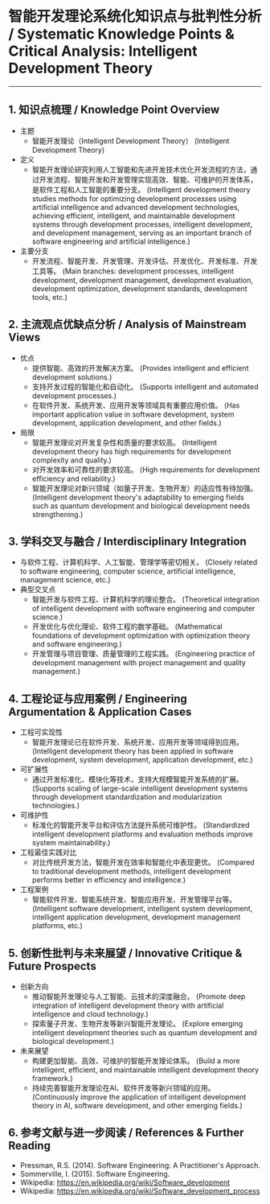 # 智能开发理论系统化知识点与批判性分析 / Systematic Knowledge Points & Critical Analysis: Intelligent Development Theory

---

## 1. 知识点梳理 / Knowledge Point Overview

- 主题
  - 智能开发理论（Intelligent Development Theory）
      (Intelligent Development Theory)
- 定义
  - 智能开发理论研究利用人工智能和先进开发技术优化开发流程的方法，通过开发流程、智能开发和开发管理实现高效、智能、可维护的开发体系，是软件工程和人工智能的重要分支。
      (Intelligent development theory studies methods for optimizing development processes using artificial intelligence and advanced development technologies, achieving efficient, intelligent, and maintainable development systems through development processes, intelligent development, and development management, serving as an important branch of software engineering and artificial intelligence.)
- 主要分支
  - 开发流程、智能开发、开发管理、开发评估、开发优化、开发标准、开发工具等。
      (Main branches: development processes, intelligent development, development management, development evaluation, development optimization, development standards, development tools, etc.)

## 2. 主流观点优缺点分析 / Analysis of Mainstream Views

- 优点
  - 提供智能、高效的开发解决方案。
      (Provides intelligent and efficient development solutions.)
  - 支持开发过程的智能化和自动化。
      (Supports intelligent and automated development processes.)
  - 在软件开发、系统开发、应用开发等领域具有重要应用价值。
      (Has important application value in software development, system development, application development, and other fields.)
- 局限
  - 智能开发理论对开发复杂性和质量的要求较高。
      (Intelligent development theory has high requirements for development complexity and quality.)
  - 对开发效率和可靠性的要求较高。
      (High requirements for development efficiency and reliability.)
  - 智能开发理论对新兴领域（如量子开发、生物开发）的适应性有待加强。
      (Intelligent development theory's adaptability to emerging fields such as quantum development and biological development needs strengthening.)

## 3. 学科交叉与融合 / Interdisciplinary Integration

- 与软件工程、计算机科学、人工智能、管理学等密切相关。
  (Closely related to software engineering, computer science, artificial intelligence, management science, etc.)
- 典型交叉点
  - 智能开发与软件工程、计算机科学的理论整合。
      (Theoretical integration of intelligent development with software engineering and computer science.)
  - 开发优化与优化理论、软件工程的数学基础。
      (Mathematical foundations of development optimization with optimization theory and software engineering.)
  - 开发管理与项目管理、质量管理的工程实践。
      (Engineering practice of development management with project management and quality management.)

## 4. 工程论证与应用案例 / Engineering Argumentation & Application Cases

- 工程可实现性
  - 智能开发理论已在软件开发、系统开发、应用开发等领域得到应用。
      (Intelligent development theory has been applied in software development, system development, application development, etc.)
- 可扩展性
  - 通过开发标准化、模块化等技术，支持大规模智能开发系统的扩展。
      (Supports scaling of large-scale intelligent development systems through development standardization and modularization technologies.)
- 可维护性
  - 标准化的智能开发平台和评估方法提升系统可维护性。
      (Standardized intelligent development platforms and evaluation methods improve system maintainability.)
- 工程最佳实践对比
  - 对比传统开发方法，智能开发在效率和智能化中表现更优。
      (Compared to traditional development methods, intelligent development performs better in efficiency and intelligence.)
- 工程案例
  - 智能软件开发、智能系统开发、智能应用开发、开发管理平台等。
      (Intelligent software development, intelligent system development, intelligent application development, development management platforms, etc.)

## 5. 创新性批判与未来展望 / Innovative Critique & Future Prospects

- 创新方向
  - 推动智能开发理论与人工智能、云技术的深度融合。
      (Promote deep integration of intelligent development theory with artificial intelligence and cloud technology.)
  - 探索量子开发、生物开发等新兴智能开发理论。
      (Explore emerging intelligent development theories such as quantum development and biological development.)
- 未来展望
  - 构建更加智能、高效、可维护的智能开发理论体系。
      (Build a more intelligent, efficient, and maintainable intelligent development theory framework.)
  - 持续完善智能开发理论在AI、软件开发等新兴领域的应用。
      (Continuously improve the application of intelligent development theory in AI, software development, and other emerging fields.)

## 6. 参考文献与进一步阅读 / References & Further Reading

- Pressman, R.S. (2014). Software Engineering: A Practitioner's Approach.
- Sommerville, I. (2015). Software Engineering.
- Wikipedia: <https://en.wikipedia.org/wiki/Software_development>
- Wikipedia: <https://en.wikipedia.org/wiki/Software_development_process>
